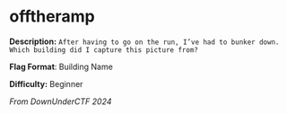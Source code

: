 # offtheramp
**Description:** `After having to go on the run, I’ve had to bunker down. Which building did I capture this picture from?`

**Flag Format**: Building Name

**Difficulty:** Beginner

*From DownUnderCTF 2024*